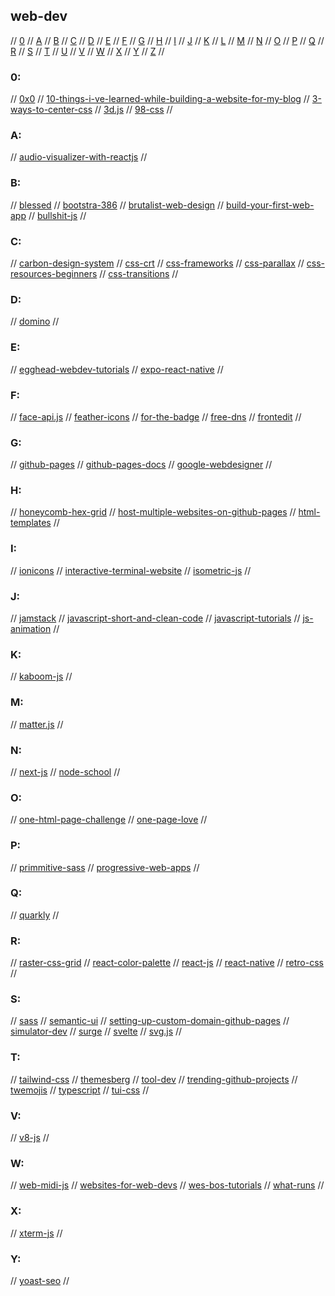 ## web-dev

// [0](#0) // [A](#a) // [B](#b) // [C](#c) // [D](#d) // [E](#e) // [F](#f) // [G](#g)
// [H](#h) // [I](#i) // [J](#j) // [K](#k) // [L](#l) // [M](#m) // [N](#n) // [O](#o)
// [P](#p) // [Q](#q) // [R](#r) // [S](#s) // [T](#t) // [U](#u) // [V](#v) // [W](#w)
// [X](#x) // [Y](#y) // [Z](#z) //

### 0:
// [0x0](https://github.com/mia-0/0x0)
// [10-things-i-ve-learned-while-building-a-website-for-my-blog](https://dev.to/dkabardinov/10-things-i-ve-learned-while-building-a-website-for-my-blog-1748)
// [3-ways-to-center-css](https://www.reddit.com/r/learnjavascript/comments/mxsyc7/3_ways_to_center_anything_using_css/?utm_source=share&utm_medium=ios_app&utm_name=iossmf)
// [3d.js](https://threejs.org/)
// [98-css](https://github.com/jdan/98.css)
//

### A:
// [audio-visualizer-with-reactjs](https://medium.com/swlh/create-an-audio-visualizer-with-react-and-canvas-part-1-of-3-da414a1edfed)
//

### B:
// [blessed](https://github.com/chjj/blessed)
// [bootstra-386](https://github.com/kristopolous/BOOTSTRA.386)
// [brutalist-web-design](https://brutalist-web.design/)
// [build-your-first-web-app](https://medium.com/javascript-in-plain-english/build-your-first-web-app-how-to-get-started-from-scratch-f6ffa1507250)
// [bullshit-js](https://github.com/mourner/bullshit.js)
//

### C:
// [carbon-design-system](https://www.carbondesignsystem.com/)
// [css-crt](http://aleclownes.com/2017/02/01/crt-display.html)
// [css-frameworks](https://dev.to/theme_selection/best-css-frameworks-in-2020-1jjh)
// [css-parallax](https://medium.com/@dailyfire/pure-css-parallax-simple-tricks-da102d0ffdb9)
// [css-resources-beginners](https://dev.to/devindford/a-list-of-css-resources-for-beginners-2ff5)
// [css-transitions](https://css-tricks.com/an-interactive-guide-to-css-transitions/)
//

### D:
// [domino](https://kool.tools/domino/#0,0)
//

### E:
// [egghead-webdev-tutorials](https://egghead.io/)
// [expo-react-native](https://expo.io/)
//

### F:
// [face-api.js](https://github.com/justadudewhohacks/face-api.js/)
// [feather-icons](https://feathericons.com)
// [for-the-badge](https://forthebadge.com/)
// [free-dns](http://freeddns.noip.com/)
// [frontedit](https://github.com/maykbrito/fronteditor)
//

### G:
// [github-pages](https://pages.github.com/)
// [github-pages-docs](https://docs.github.com/en/pages)
// [google-webdesigner](https://webdesigner.withgoogle.com)
//

### H:
// [honeycomb-hex-grid](https://github.com/flauwekeul/honeycomb)
// [host-multiple-websites-on-github-pages](https://code.likeagirl.io/how-to-host-multiple-websites-on-github-b5ed19a86dbe)
// [html-templates](https://jolly-kalam-23776e.netlify.app/)
//

### I:
// [ionicons](https://ionic.io/ionicons)
// [interactive-terminal-website](https://itnext.io/how-to-create-interactive-terminal-like-website-888bb0972288)
// [isometric-js](https://github.com/jdan/isomer)
//

### J:
// [jamstack](https://jamstack.org/)
// [javascript-short-and-clean-code](https://thecodingcompany.hashnode.dev/20-useful-javascript-tips-andtricks-for-writing-short-and-clean-code)
// [javascript-tutorials](https://medium.com/javarevisited/10-best-online-courses-to-learn-javascript-in-2020-af5ed0801645)
// [js-animation](https://www.w3schools.com/jsreF/tryit.asp?filename=tryjsref_animationstart)
//

### K:
// [kaboom-js](https://kaboomjs.com/)
//

### M:
// [matter.js](https://brm.io/matter-js/)
//

### N:
// [next-js](https://nextjs.org/)
// [node-school](https://nodeschool.io/)
//

### O:
// [one-html-page-challenge](https://onehtmlpagechallenge.com/)
// [one-page-love](https://onepagelove.com/)
//

### P:
// [primmitive-sass](https://taniarascia.github.io/primitive/index.html)
// [progressive-web-apps](https://web.dev/progressive-web-apps/)
//

### Q:
// [quarkly](https://quarkly.io/)
//

### R:
// [raster-css-grid](https://rsms.me/raster/)
// [react-color-palette](https://github.com/Wondermarin/react-color-palette)
// [react-js](https://reactjs.org/)
// [react-native](https://reactnative.dev/)
// [retro-css](https://github.com/matt-auckland/retro-css)
//

### S:
// [sass](https://sass-lang.com/)
// [semantic-ui](https://1.semantic-ui.com/)
// [setting-up-custom-domain-github-pages](https://chenhuijing.com/blog/setting-up-custom-domain-github-pages/#%F0%9F%A6%8A)
// [simulator-dev](https://simulator.dev/)
// [surge](https://surge.sh/)
// [svelte](https://svelte.dev/)
// [svg.js](https://svgjs.com/docs/3.0/)
//

### T:
// [tailwind-css](https://tailwindcss.com/)
// [themesberg](https://themesberg.com/templates/free)
// [tool-dev](https://www.toolb.dev/)
// [trending-github-projects](https://iainfreestone.com/2021/02/19/10-trending-projects-on-github-for-web-developers-19th-february-2021/)
// [twemojis](https://twemoji.twitter.com)
// [typescript](https://www.typescriptlang.org/)
// [tui-css](https://github.com/vinibiavatti1/TuiCss)
//

### V:
// [v8-js](https://v8.dev/)
//

### W:
// [web-midi-js](https://github.com/djipco/webmidi)
// [websites-for-web-devs](https://javascript.plainenglish.io/17-killer-websites-for-web-developers-13e1e30345b8)
// [wes-bos-tutorials](https://wesbos.com/courses)
// [what-runs](https://www.whatruns.com/)
//

### X:
// [xterm-js](https://xtermjs.org/)
//

### Y:
// [yoast-seo](https://yoast.com)
//

